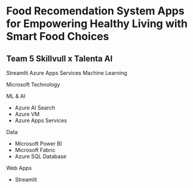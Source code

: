 # Food Recomendation System Apps for Empowering Healthy Living with Smart Food Choices
## Team 5 Skillvull x Talenta AI
Streamlit Azure Apps Services Machine Learning

Microsoft Technology

ML & AI
- Azure AI Search
- Azure VM
- Azure Apps Services

Data
- Microsoft Power BI
- Microsoft Fabric
- Azure SQL Database

Web Apps 
- Streamlit

